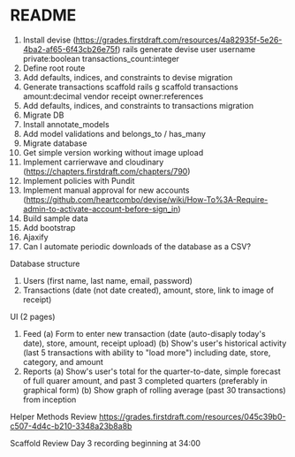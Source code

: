 # README

1. Install devise (https://grades.firstdraft.com/resources/4a82935f-5e26-4ba2-af65-6f43cb26e75f)
rails generate devise user username private:boolean transactions_count:integer
2. Define root route
3. Add defaults, indices, and constraints to devise migration
2. Generate transactions scaffold
rails g scaffold transactions amount:decimal vendor receipt owner:references
3. Add defaults, indices, and constraints to transactions migration
3. Migrate DB
3. Install annotate_models
4. Add model validations and belongs_to / has_many
5. Migrate database
6. Get simple version working without image upload
7. Implement carrierwave and cloudinary (https://chapters.firstdraft.com/chapters/790)
8. Implement policies with Pundit
9. Implement manual approval for new accounts (https://github.com/heartcombo/devise/wiki/How-To%3A-Require-admin-to-activate-account-before-sign_in)
10. Build sample data
11. Add bootstrap
12. Ajaxify
13. Can I automate periodic downloads of the database as a CSV?

Database structure
1. Users (first name, last name, email, password)
2. Transactions (date (not date created), amount, store, link to image of receipt)

UI (2 pages)
1. Feed
    (a) Form to enter new transaction (date (auto-disaply today's date), store, amount, receipt upload)
    (b) Show's user's historical activity (last 5 transactions with ability to "load more") including date, store, category, and amount
2. Reports
    (a) Show's user's total for the quarter-to-date, simple forecast of full quarer amount, and past 3 completed quarters (preferably in graphical form)
    (b) Show graph of rolling average (past 30 transactions) from inception

Helper Methods Review
https://grades.firstdraft.com/resources/045c39b0-c507-4d4c-b210-3348a23b8a8b

Scaffold Review
Day 3 recording beginning at 34:00